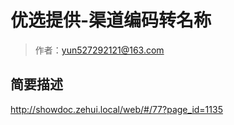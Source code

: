 # 优选提供-渠道编码转名称

> 作者：yun527292121@163.com

## 简要描述

http://showdoc.zehui.local/web/#/77?page_id=1135